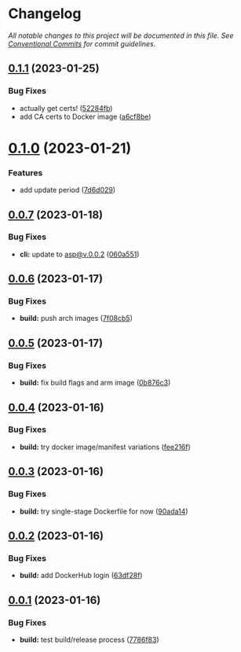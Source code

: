 # Changelog

_All notable changes to this project will be documented in this file. See [Conventional Commits](https://www.conventionalcommits.org/) for commit guidelines._


## [0.1.1](https://github.com/JaredReisinger/sensorpush-proxy/compare/v0.1.0...v0.1.1) (2023-01-25)


### Bug Fixes

* actually get certs! ([52284fb](https://github.com/JaredReisinger/sensorpush-proxy/commit/52284fb67cd07004711091aee77ec3a58984a6ec))
* add CA certs to Docker image ([a6cf8be](https://github.com/JaredReisinger/sensorpush-proxy/commit/a6cf8befb73968d3af7ebf8bc768988abaca2019))

# [0.1.0](https://github.com/JaredReisinger/sensorpush-proxy/compare/v0.0.7...v0.1.0) (2023-01-21)


### Features

* add update period ([7d6d029](https://github.com/JaredReisinger/sensorpush-proxy/commit/7d6d0290cfa4036fc583928f44744417edd04c22))

## [0.0.7](https://github.com/JaredReisinger/sensorpush-proxy/compare/v0.0.6...v0.0.7) (2023-01-18)


### Bug Fixes

* **cli:** update to asp@v.0.0.2 ([060a551](https://github.com/JaredReisinger/sensorpush-proxy/commit/060a551800ec2178acaa9d138a5f858c81d0486c))

## [0.0.6](https://github.com/JaredReisinger/sensorpush-proxy/compare/v0.0.5...v0.0.6) (2023-01-17)


### Bug Fixes

* **build:** push arch images ([7f08cb5](https://github.com/JaredReisinger/sensorpush-proxy/commit/7f08cb5a6c7178411134cf68e3328b9a1df16942))

## [0.0.5](https://github.com/JaredReisinger/sensorpush-proxy/compare/v0.0.4...v0.0.5) (2023-01-17)


### Bug Fixes

* **build:** fix build flags and arm image ([0b876c3](https://github.com/JaredReisinger/sensorpush-proxy/commit/0b876c3393dbafbebc6d1fe307353d44ea4a3427))

## [0.0.4](https://github.com/JaredReisinger/sensorpush-proxy/compare/v0.0.3...v0.0.4) (2023-01-16)


### Bug Fixes

* **build:** try docker image/manifest variations ([fee216f](https://github.com/JaredReisinger/sensorpush-proxy/commit/fee216f0b0bb974ff0968a9a9dd393a4edd983ed))

## [0.0.3](https://github.com/JaredReisinger/sensorpush-proxy/compare/v0.0.2...v0.0.3) (2023-01-16)


### Bug Fixes

* **build:** try single-stage Dockerfile for now ([90ada14](https://github.com/JaredReisinger/sensorpush-proxy/commit/90ada14de8cd8e136f51331033a13513d44927b1))

## [0.0.2](https://github.com/JaredReisinger/sensorpush-proxy/compare/v0.0.1...v0.0.2) (2023-01-16)


### Bug Fixes

* **build:** add DockerHub login ([63df28f](https://github.com/JaredReisinger/sensorpush-proxy/commit/63df28f70f7c77b24c54db03c0d9930b2b76086f))

## [0.0.1](https://github.com/JaredReisinger/sensorpush-proxy/compare/v0.0.0...v0.0.1) (2023-01-16)


### Bug Fixes

* **build:** test build/release process ([7786f83](https://github.com/JaredReisinger/sensorpush-proxy/commit/7786f835cfb63c3593c0c858d6b3400e3b9e1dd8))
